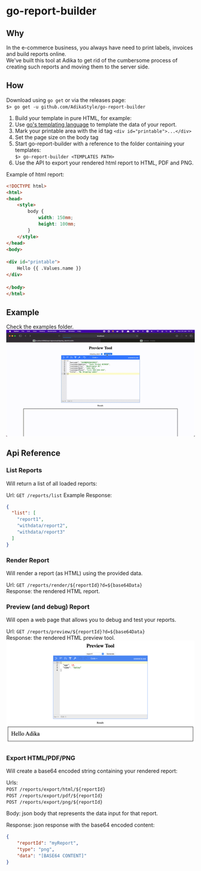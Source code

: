 # go-report-builder

## Why
In the e-commerce business, you always have need to print labels, invoices and build reports online.  
We've built this tool at Adika to get rid of the cumbersome process of creating such reports and moving them
to the server side.
  
## How
Download using `go get` or via the releases page:  
`$> go get -u github.com/AdikaStyle/go-report-builder`
1) Build your template in pure HTML, for example:
2) Use [go's templating language](https://curtisvermeeren.github.io/2017/09/14/Golang-Templates-Cheatsheet) to template the data of your report.
3) Mark your printable area with the id tag `<div id="printable">...</div>`
4) Set the page size on the body tag
5) Start go-report-builder with a reference to the folder containing your templates:   
`$> go-report-builder <TEMPLATES PATH>`
6) Use the API to export your rendered html report to HTML, PDF and PNG. 

Example of html report:
```html
<!DOCTYPE html>
<html>
<head>
	<style>
		body {
			width: 150mm;
			height: 100mm;
		}
	</style>
</head>
<body>

<div id="printable">
	Hello {{ .Values.name }}
</div>

</body>
</html>
```

## Example
Check the examples folder.
![](docs/example.gif)

## Api Reference

### List Reports
Will return a list of all loaded reports: 

Url: ```GET /reports/list```
Example Response:
```json
{
  "list": [
    "report1",
    "withdata/report2",
    "withdata/report3"
  ]
}
```

### Render Report
Will render a report (as HTML) using the provided data.

Url: `GET /reports/render/${reportId}?d=${base64Data}`  
Response: the rendered HTML report.

### Preview (and debug) Report
Will open a web page that allows you to debug and test your reports.

Url: `GET /reports/preview/${reportId}?d=${base64Data}`  
Response: the rendered HTML preview tool.
![](docs/preview_tool.png)

### Export HTML/PDF/PNG
Will create a base64 encoded string containing your rendered report:


Urls:   
`POST /reports/export/html/${reportId}`  
`POST /reports/export/pdf/${reportId}`  
`POST /reports/export/png/${reportId}`  

Body: json body that represents the data input for that report.

Response: json response with the base64 encoded content:
```json
{
    "reportId": "myReport",
    "type": "png",
    "data": "[BASE64 CONTENT]"
}
``` 